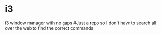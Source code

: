 # i3
i3 window manager with no gaps
#Just a repo so I don't have to search all over the web to find the correct commands

